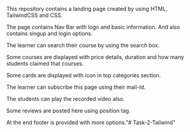 This repository contains a landing page created by using HTML, TailwindCSS and CSS.

The page contains Nav Bar with logo and basic information. And also contains singup and login options.

The learner can search their course by using the search box.

Some courses are displayed with price details, duration and how many students claimed that courses.

Some cards are displayed with icon in top categories section.

The learner can subscribe this page using their mail-Id.

The students can play the recorded video also.

Some reviews are posted here using position tag.

At the end footer is provided with more options."# Task-2-Tailwind" 
